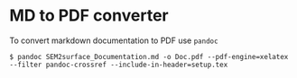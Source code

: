 # MD to PDF converter

To convert markdown documentation to PDF use `pandoc`
```
$ pandoc SEM2surface_Documentation.md -o Doc.pdf --pdf-engine=xelatex --filter pandoc-crossref --include-in-header=setup.tex
```
